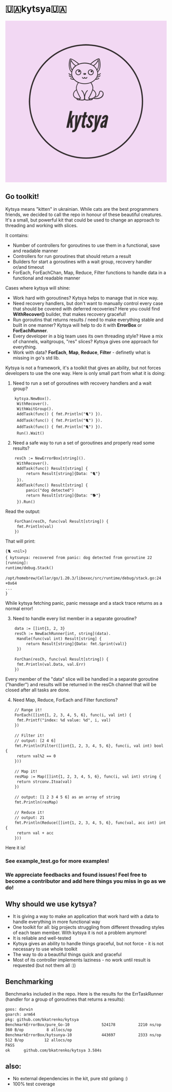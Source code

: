 # 🇺🇦kytsya🇺🇦
![Logo](https://github.com/bkatrenko/kytsya/blob/master/logo.png)

## Go toolkit!
Kytsya means "kitten" in ukrainian. While cats are the best programmers friends, we decided to call the repo in honour of these beautiful creatures.
It's a small, but powerful kit that could be used to change an approach to threading and working with slices.

It contains:
* Number of controllers for goroutines to use them in a functional, save and readable manner
* Controllers for run goroutines that should return a result
* Builders for start a goroutines with a wait group, recovery handler or/and timeout
* ForEach, ForEachChan, Map, Reduce, Filter functions to handle data in a functional and readable manner

Cases where kytsya will shine:
* Work hard with goroutines? Kytsya helps to manage that in nice way.
* Need recovery handlers, but don't want to manually control every case that should be covered with deferred recoveries? Here you could find __WithRecover()__ builder, that makes recovery graceful!
* Run goroutins that returns results / need to make everything stable and built in one manner? Kytsya will help to do it with __ErrorBox__ or __ForEachRunner__.
* Every developer in a big team uses its own threading style? Have a mix of channels, waitgroups, "res" slices? Kytsya gives one approach for everything.
* Work with data? __ForEach__, __Map__, __Reduce__, __Filter__ - definetly what is missing in go's std lib.

Kytsya is not a framework, it's a toolkit that gives an ability, but not forces developers to use the one way.
Here is only small part from what it is doing:
1. Need to run a set of goroutines with recovery handlers and a wait group?
```
    kytsya.NewBox().
   	 WithRecover().
   	 WithWaitGroup().
   	 AddTask(func() { fmt.Println("🐈") }).
   	 AddTask(func() { fmt.Println("🐈") }).
   	 AddTask(func() { fmt.Println("🐈") }).
   	 Run().Wait()
```
2. Need a safe way to run a set of goroutines and properly read some results?
```
    resCh := NewErrorBox[string]().
   	 WithRecover().
   	 AddTask(func() Result[string] {
   		 return Result[string]{Data: "🐈"}
   	 }).
   	 AddTask(func() Result[string] {
   		 panic("dog detected")
   		 return Result[string]{Data: "🐕"}
   	 }).Run()
```
Read the output:
```
    ForChan(resCh, func(val Result[string]) {
   	 fmt.Println(val)
    })
```
That will print:
```
{🐈 <nil>}
{ kytsunya: recovered from panic: dog detected from goroutine 22 [running]:
runtime/debug.Stack()
    /opt/homebrew/Cellar/go/1.20.3/libexec/src/runtime/debug/stack.go:24 +0x64
...
}
```
While kytsya fetching panic, panic message and a stack trace returns as a normal error!

3. Need to handle every list member in a separate goroutine?
```
    data := []int{1, 2, 3}
    resCh := NewEachRunner[int, string](data).
   	 Handle(func(val int) Result[string] {
   		 return Result[string]{Data: fmt.Sprint(val)}
   	 })

    ForChan(resCh, func(val Result[string]) {
   	 fmt.Println(val.Data, val.Err)
    })
```
Every member of the "data" slice will be handled in a separate goroutine ("handler") and results will be returned in the resCh channel that will be closed after all tasks are done.

4. Need Map, Reduce, ForEach and Filter functions?
```
    // Range it!
    ForEach([]int{1, 2, 3, 4, 5, 6}, func(i, val int) {
   	 fmt.Printf("index: %d value: %d", i, val)
    })

    // Filter it!
    // output: [2 4 6]
    fmt.Println(Filter([]int{1, 2, 3, 4, 5, 6}, func(i, val int) bool {
   	 return val%2 == 0
    }))

    // Map it!
    resMap := Map([]int{1, 2, 3, 4, 5, 6}, func(i, val int) string {
   	 return strconv.Itoa(val)
    })

    // output: [1 2 3 4 5 6] as an array of string
    fmt.Println(resMap)

    // Reduce it!
    // output: 21
    fmt.Println(Reduce([]int{1, 2, 3, 4, 5, 6}, func(val, acc int) int {
   	 return val + acc
    }))
```
Here it is!

### See example_test.go for more examples!
### We appreciate feedbacks and found issues! Feel free to become a contributor and add here things you miss in go as we do!

## Why should we use kytsya?
- It is giving a way to make an application that work hard with a data to handle everything in more functional way
- One toolkit for all: big projects struggling from different threading styles of each team member. With kytsya it is not a problem anymore!
- It is reliable and well-tested
- Kytsya gives an ability to handle things graceful, but not force - it is not necessary to use whole toolkit
- The way to do a beautiful things quick and graceful
- Most of its controller implements laziness - no work until result is requested (but not them all :))

## Benchmarking
Benchmarks included in the repo.
Here is the results for the ErrTaskRunner (handler for a group of goroutines that returns a results):
```
goos: darwin
goarch: arm64
pkg: github.com/bkatrenko/kytsya
BenchmarkErrorBox/pure_Go-10         	  524178	      2210 ns/op	     360 B/op	       8 allocs/op
BenchmarkErrorBox/kytsunya-10        	  443697	      2333 ns/op	     512 B/op	      12 allocs/op
PASS
ok  	github.com/bkatrenko/kytsya	3.584s
```

## also:
- No external dependencies in the kit, pure std golang :)
- 100% test coverage
